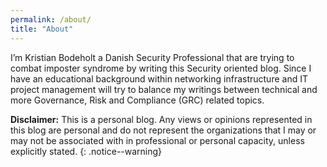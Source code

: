 ```yaml
---
permalink: /about/
title: "About"
---
```


I’m Kristian Bodeholt a Danish Security Professional that are trying to combat imposter syndrome by writing this Security oriented blog. Since I have an educational background within networking infrastructure and IT project management will try to balance my writings between technical and more Governance, Risk and Compliance (GRC) related topics.    

**Disclaimer:** This is a personal blog. Any views or opinions represented in this blog are personal and do not represent the organizations that I may or may not be associated with in professional or personal capacity, unless explicitly stated.
{: .notice--warning}
